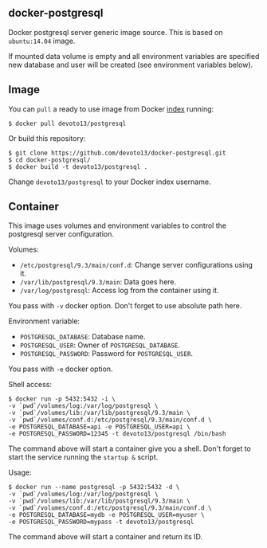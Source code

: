 docker-postgresql
-----------------

Docker postgresql server generic image source. This is based on `ubuntu:14.04` image.

If mounted data volume is empty and all environment variables are specified new database and user will be created (see environment variables below).

Image
-----

You can `pull` a ready to use image from Docker
[index](https://index.docker.io/u/devoto13/) running:

```
$ docker pull devoto13/postgresql
```

Or build this repository:

```
$ git clone https://github.com/devoto13/docker-postgresql.git
$ cd docker-postgresql/
$ docker build -t devoto13/postgresql .
```

Change `devoto13/postgresql` to your Docker index username.

Container
---------

This image uses volumes and environment variables to control the postgresql server
configuration.

Volumes:

* `/etc/postgresql/9.3/main/conf.d`: Change server configurations using it.
* `/var/lib/postgresql/9.3/main`: Data goes here.
* `/var/log/postgresql`: Access log from the container using it.

You pass with `-v` docker option. Don't forget to use absolute path here.

Environment variable:

* `POSTGRESQL_DATABASE`: Database name.
* `POSTGRESQL_USER`: Owner of `POSTGRESQL_DATABASE`.
* `POSTGRESQL_PASSWORD`: Password for `POSTGRESQL_USER`.

You pass with `-e` docker option.

Shell access:

```
$ docker run -p 5432:5432 -i \
-v `pwd`/volumes/log:/var/log/postgresql \
-v `pwd`/volumes/lib:/var/lib/postgresql/9.3/main \
-v `pwd`/volumes/conf.d:/etc/postgresql/9.3/main/conf.d \
-e POSTGRESQL_DATABASE=api -e POSTGRESQL_USER=api \
-e POSTGRESQL_PASSWORD=12345 -t devoto13/postgresql /bin/bash
```

The command above will start a container give you a shell. Don't
forget to start the service running the `startup &` script.

Usage:

```
$ docker run --name postgresql -p 5432:5432 -d \
-v `pwd`/volumes/log:/var/log/postgresql \
-v `pwd`/volumes/lib:/var/lib/postgresql/9.3/main \
-v `pwd`/volumes/conf.d:/etc/postgresql/9.3/main/conf.d \
-e POSTGRESQL_DATABASE=mydb -e POSTGRESQL_USER=myuser \
-e POSTGRESQL_PASSWORD=mypass -t devoto13/postgresql
```

The command above will start a container and return its ID.
